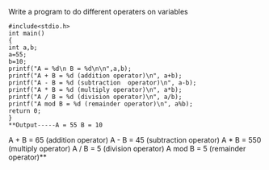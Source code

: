 Write a program to do different operaters on variables
```
#include<stdio.h>
int main()
{
int a,b;
a=55;
b=10;
printf("A = %d\n B = %d\n\n",a,b);
printf("A + B = %d (addition operator)\n", a+b);
printf("A - B = %d (subtraction  operator)\n", a-b);
printf("A * B = %d (multiply operator)\n", a*b);
printf("A / B = %d (division operator)\n", a/b);
printf("A mod B = %d (remainder operator)\n", a%b);
return 0;
}
**Output-----A = 55 B = 10
```
A + B = 65 (addition operator) A - B = 45 (subtraction operator) A * B = 550 (multiply operator) A / B = 5 (division operator) A mod B = 5 (remainder operator)**
